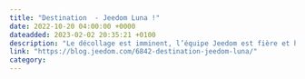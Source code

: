 ```yaml
---
title: "Destination  - Jeedom Luna !"
date: 2022-10-20 04:00:00 +0000
dateadded: 2023-02-02 20:35:21 +0100
description: "Le décollage est imminent, l’équipe Jeedom est fière et heureuse de vous annoncer la future mise sur orbite de notre nouvelle box domotique : Jeedom Luna ! Jeedom Luna est évolutive, multi-protocoles et autonome...."
link: "https://blog.jeedom.com/6842-destination-jeedom-luna/"
category:
---
```


